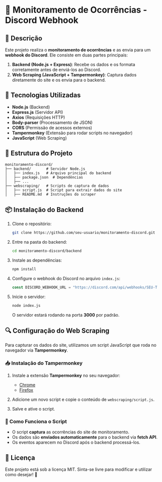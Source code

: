 # 🚒 Monitoramento de Ocorrências - Discord Webhook

## 📌 Descrição

Este projeto realiza o **monitoramento de ocorrências** e as envia para um **webhook do Discord**. Ele consiste em duas partes principais:

1. **Backend (Node.js + Express)**: Recebe os dados e os formata corretamente antes de enviá-los ao Discord.
2. **Web Scraping (JavaScript + Tampermonkey)**: Captura dados diretamente do site e os envia para o backend.

## 🚀 Tecnologias Utilizadas

- **Node.js** (Backend)
- **Express.js** (Servidor API)
- **Axios** (Requisições HTTP)
- **Body-parser** (Processamento de JSON)
- **CORS** (Permissão de acessos externos)
- **Tampermonkey** (Extensão para rodar scripts no navegador)
- **JavaScript** (Web Scraping)

## 📂 Estrutura do Projeto

```
monitoramento-discord/
├── backend/       # Servidor Node.js
│   ├── index.js   # Arquivo principal do backend
│   ├── package.json  # Dependências
│   ├── ...
├── webscraping/   # Scripts de captura de dados
│   ├── script.js  # Script para extrair dados do site
│   ├── README.md  # Instruções do scraper
```

## 📦 Instalação do Backend

1. Clone o repositório:

   ```sh
   git clone https://github.com/seu-usuario/monitoramento-discord.git
   ```

2. Entre na pasta do backend:

   ```sh
   cd monitoramento-discord/backend
   ```

3. Instale as dependências:

   ```sh
   npm install
   ```

4. Configure o webhook do Discord no arquivo `index.js`:

   ```javascript
   const DISCORD_WEBHOOK_URL = "https://discord.com/api/webhooks/SEU-TOKEN";
   ```

5. Inicie o servidor:
   ```sh
   node index.js
   ```
   O servidor estará rodando na porta **3000** por padrão.

## 🔍 Configuração do Web Scraping

Para capturar os dados do site, utilizamos um script JavaScript que roda no navegador via **Tampermonkey**.

### 📥 Instalação do Tampermonkey

1. Instale a extensão **Tampermonkey** no seu navegador:

   - [Chrome](https://chrome.google.com/webstore/detail/tampermonkey/dhdgffkkebhmkfjojejmpbldmpobfkfo)
   - [Firefox](https://addons.mozilla.org/en-US/firefox/addon/tampermonkey/)

2. Adicione um novo script e copie o conteúdo de `webscraping/script.js`.

3. Salve e ative o script.

### 📌 Como Funciona o Script

- O script **captura** as ocorrências do site de monitoramento.
- Os dados são **enviados automaticamente** para o backend via **fetch API**.
- Os eventos aparecem no Discord após o backend processá-los.

## 📄 Licença

Este projeto está sob a licença MIT. Sinta-se livre para modificar e utilizar como desejar! 🚀
